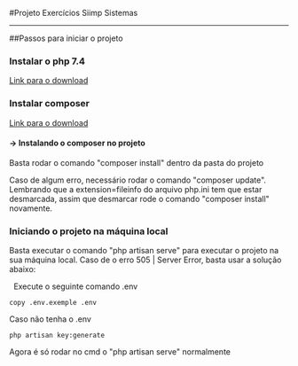 #Projeto Exercícios Siimp Sistemas

---
##Passos para iniciar o projeto

### Instalar o php 7.4
[Link para o download](https://windows.php.net/download#php-8.0)

### Instalar composer
[Link para o download](https://getcomposer.org/download/)

#### -> Instalando o composer no projeto
Basta rodar o comando "composer install" dentro da pasta do projeto

Caso de algum erro, necessário rodar o comando "composer update". Lembrando que a extension=fileinfo do arquivo php.ini tem que estar desmarcada, assim que desmarcar rode o comando "composer install" novamente.

### Iniciando o projeto na máquina local
Basta executar o comando "php artisan serve" para executar o projeto na sua máquina local. Caso de o erro 505 | Server Error, basta usar a solução abaixo:

&nbsp;
Execute o seguinte comando .env

~~~
copy .env.exemple .env
~~~
Caso não tenha o .env

~~~
php artisan key:generate
~~~

Agora é só rodar no cmd o "php artisan serve" normalmente
